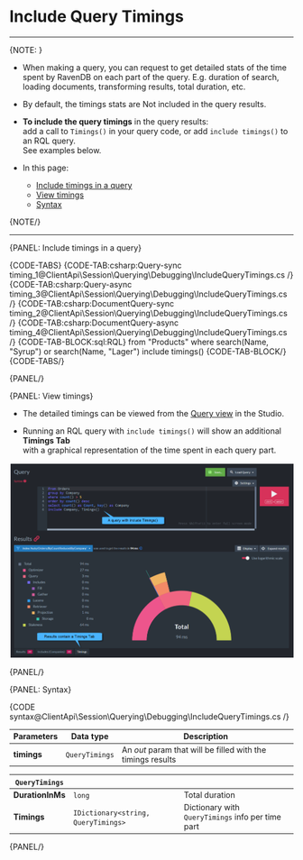 # Include Query Timings

---

{NOTE: }

* When making a query, you can request to get detailed stats of the time spent by RavenDB on each part of the query. 
  E.g. duration of search, loading documents, transforming results, total duration, etc.

* By default, the timings stats are Not included in the query results.

* __To include the query timings__ in the query results:  
  add a call to `Timings()` in your query code, or add `include timings()` to an RQL query.  
  See examples below.  

* In this page:
    * [Include timings in a query](../../../../client-api/session/querying/debugging/query-timings#include-timings-in-a-query)
    * [View timings](../../../../client-api/session/querying/debugging/query-timings#view-timings)
    * [Syntax](../../../../client-api/session/querying/debugging/query-timings#syntax)  

{NOTE/}

---

{PANEL: Include timings in a query}

{CODE-TABS}
{CODE-TAB:csharp:Query-sync timing_1@ClientApi\Session\Querying\Debugging\IncludeQueryTimings.cs /}
{CODE-TAB:csharp:Query-async timing_3@ClientApi\Session\Querying\Debugging\IncludeQueryTimings.cs /}
{CODE-TAB:csharp:DocumentQuery-sync timing_2@ClientApi\Session\Querying\Debugging\IncludeQueryTimings.cs /}
{CODE-TAB:csharp:DocumentQuery-async timing_4@ClientApi\Session\Querying\Debugging\IncludeQueryTimings.cs /}
{CODE-TAB-BLOCK:sql:RQL}
from "Products"
where search(Name, "Syrup") or search(Name, "Lager")
include timings()
{CODE-TAB-BLOCK/}
{CODE-TABS/}

{PANEL/}

{PANEL: View timings}

* The detailed timings can be viewed from the [Query view](../../../../studio/database/queries/query-view) in the Studio.  

* Running an RQL query with `include timings()` will show an additional __Timings Tab__  
  with a graphical representation of the time spent in each query part.   

![Figure 1. Include timings graphical results](images/include-timings.png "Include timings results")

{PANEL/}

{PANEL: Syntax}

{CODE syntax@ClientApi\Session\Querying\Debugging\IncludeQueryTimings.cs /}

| Parameters | Data type | Description |
| - | - | - |
| __timings__ | `QueryTimings` | An _out_ param that will be filled with the timings results |

| `QueryTimings` | | |
| - | - | - |
| __DurationInMs__ | `long` | Total duration |
| __Timings__ | `IDictionary<string, QueryTimings>` | Dictionary with `QueryTimings` info per time part |

{PANEL/}
